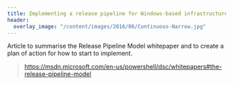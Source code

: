 ```yaml
---
title: Implementing a release pipeline for Windows-based infrastructure
header:
  overlay_image: "/content/images/2016/06/Continuous-Narrow.jpg"
---
```

Article to summarise the Release Pipeline Model whitepaper and to create a plan of action for how to start to implement.

> https://msdn.microsoft.com/en-us/powershell/dsc/whitepapers#the-release-pipeline-model

